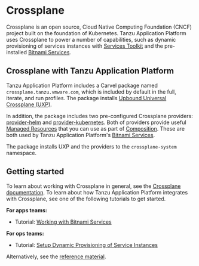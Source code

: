 # Crossplane

Crossplane is an open source, Cloud Native Computing Foundation (CNCF) project built on the foundation of Kubernetes.
Tanzu Application Platform uses Crossplane to power a number of capabilities, such as dynamic
provisioning of services instances with [Services Toolkit](../services-toolkit/about.hbs.md) and
the pre-installed [Bitnami Services](../bitnami-services/about.hbs.md).

## <a id="crossplane"></a> Crossplane with Tanzu Application Platform

Tanzu Application Platform includes a Carvel package named `crossplane.tanzu.vmware.com`, which is
included by default in the full, iterate, and run profiles.
The package installs [Upbound Universal Crossplane (UXP)](https://github.com/upbound/universal-crossplane).

In addition, the package includes two pre-configured Crossplane providers:
[provider-helm](https://github.com/crossplane-contrib/provider-helm) and [provider-kubernetes](https://github.com/crossplane-contrib/provider-kubernetes).
Both of providers provide useful [Managed Resources](https://docs.crossplane.io/latest/concepts/managed-resources/)
that you can use as part of [Composition](https://docs.crossplane.io/latest/concepts/composition/#compositions).
These are both used by Tanzu Application Platform's [Bitnami Services](../bitnami-services/about.hbs.md).

The package installs UXP and the providers to the `crossplane-system` namespace.

## <a id="getting-started"></a> Getting started

To learn about working with Crossplane in general, see the [Crossplane documentation](https://docs.crossplane.io/).
To learn about how Tanzu Application Platform integrates with Crossplane,
see one of the following tutorials to get started.

**For apps teams:**

- Tutorial: [Working with Bitnami Services](../bitnami-services/tutorials/working-with-bitnami-services.hbs.md)

**For ops teams:**

- Tutorial: [Setup Dynamic Provisioning of Service Instances](../services-toolkit/tutorials/setup-dynamic-provisioning.hbs.md)

Alternatively, see the [reference material](reference/index.hbs.md).
